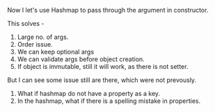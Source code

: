 Now I let's use Hashmap to pass through the argument in constructor.

This solves -

1. Large no. of args.
2. Order issue.
3. We can keep optional args
4. We can validate args before object creation.
5. If object is immutable, still it will work, as there is not setter.

But I can see some issue still are there, which were not prevously.

1. What if hashmap do not have a property as a key.
2. In the hashmap, what if there is a spelling mistake in properties.